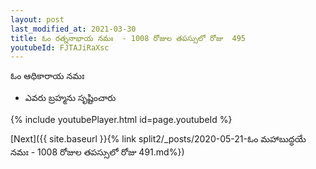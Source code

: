 ```yaml
---
layout: post
last_modified_at: 2021-03-30
title: ఓం రత్ననాభాయ నమః  - 1008 రోజుల తపస్సులో రోజు  495
youtubeId: FJTAJiRaXsc
---
```

 
 
 ఓం ఆధికారాయ నమః  
 
 -  ఎవరు బ్రహ్మను సృష్టించారు 
 
  
 
  
 
 
 
 
 
 


{% include youtubePlayer.html id=page.youtubeId %}
 
[Next]({{ site.baseurl }}{% link  split2/_posts/2020-05-21-ఓం మహాబుద్ధయే నమః  - 1008 రోజుల తపస్సులో రోజు  491.md%})
 
